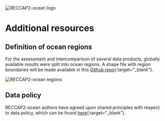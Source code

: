 ---
---
<img src="/img/CCI_reccap2_positive.png" title="RECCAP2-ocean logo" alt="RECCAP2-ocean logo" />

# Additional resources

## Definition of ocean regions

For the assessment and intercomparison of several data products, globally available results were split into ocean regions. A shape file with region boundaries will be made available in this [Github repo](https://github.com/RECCAP2-ocean/shared-resources/tree/master/regions){:target="_blank"}.

<img src="https://github.com/RECCAP2-ocean/shared-resources/blob/master/regions/img/basin_all.png" title="RECCAP2-ocean regions" alt="RECCAP2-ocean regions" />

## Data policy

RECCAP2-ocean authors have agreed upon shared principles with respect to data policy, which can be found [here](documents/DATA_POLICY_RECCAP2-ocean.pdf){:target="_blank"}.
